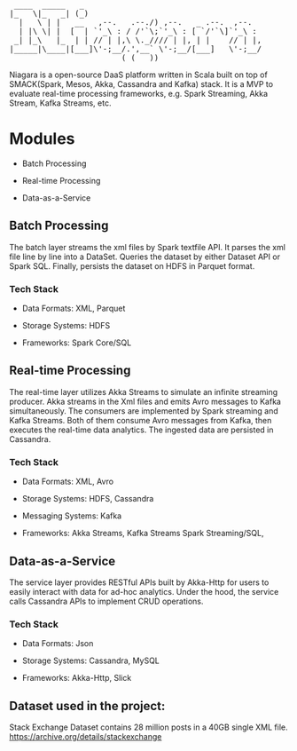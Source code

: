 <pre>
 ____  _____   _
|_   \|_   _| (_)
  |   \ | |   __   ,--.   .--./) ,--.   _ .--.  ,--.
  | |\ \| |  [  | `'_\ : / /'`\;`'_\ : [ `/'`\]`'_\ :
 _| |_\   |_  | | // | |,\ \._//// | |, | |    // | |,
|_____|\____|[___]\'-;__/.',__` \'-;__/[___]   \'-;__/
                        ( ( __))
</pre>

Niagara is a open-source DaaS platform written in Scala built on top of SMACK(Spark, Mesos, Akka, Cassandra and Kafka) stack.
It is a MVP to evaluate real-time processing frameworks, e.g. Spark Streaming, Akka Stream, Kafka Streams, etc.

# Modules

* Batch Processing

* Real-time Processing

* Data-as-a-Service

## Batch Processing

The batch layer streams the xml files by Spark textfile API.
It parses the xml file line by line into a DataSet.
Queries the dataset by either Dataset API or Spark SQL.
Finally, persists the dataset on HDFS in Parquet format.

### Tech Stack

* Data Formats: XML, Parquet

* Storage Systems: HDFS

* Frameworks: Spark Core/SQL

## Real-time Processing

The real-time layer utilizes Akka Streams to simulate an infinite streaming producer.
Akka streams in the Xml files and emits Avro messages to Kafka simultaneously.
The consumers are implemented by Spark streaming and Kafka Streams. Both of them consume Avro messages from Kafka,
then executes the real-time data analytics.
The ingested data are persisted in Cassandra.

### Tech Stack

* Data Formats: XML, Avro

* Storage Systems: HDFS, Cassandra

* Messaging Systems: Kafka

* Frameworks: Akka Streams, Kafka Streams Spark Streaming/SQL,

## Data-as-a-Service

The service layer provides RESTful APIs built by Akka-Http for users to easily interact with data for ad-hoc analytics.
Under the hood, the service calls Cassandra APIs to implement CRUD operations.

### Tech Stack

* Data Formats: Json

* Storage Systems: Cassandra, MySQL

* Frameworks: Akka-Http, Slick


## Dataset used in the project:

Stack Exchange Dataset contains 28 million posts in a 40GB single XML file.
https://archive.org/details/stackexchange